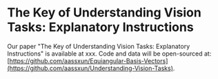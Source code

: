 # The Key of Understanding Vision Tasks: Explanatory Instructions

Our paper "The Key of Understanding Vision Tasks: Explanatory Instructions" is available at xxx. Code and data will be open-sourced at: [https://github.com/aassxun/Equiangular-Basis-Vectors](https://github.com/aassxun/Understanding-Vision-Tasks).
